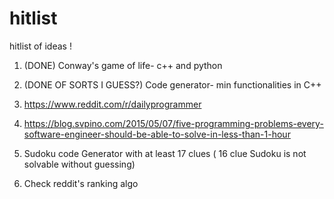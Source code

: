 # hitlist
hitlist of ideas !

1. (DONE) Conway's game of life- c++ and python

2. (DONE OF SORTS I GUESS?) Code generator- min functionalities in C++
 
3. https://www.reddit.com/r/dailyprogrammer

4. https://blog.svpino.com/2015/05/07/five-programming-problems-every-software-engineer-should-be-able-to-solve-in-less-than-1-hour

5. Sudoku code Generator with at least 17 clues ( 16 clue Sudoku is not solvable without guessing)

6. Check reddit's ranking algo
